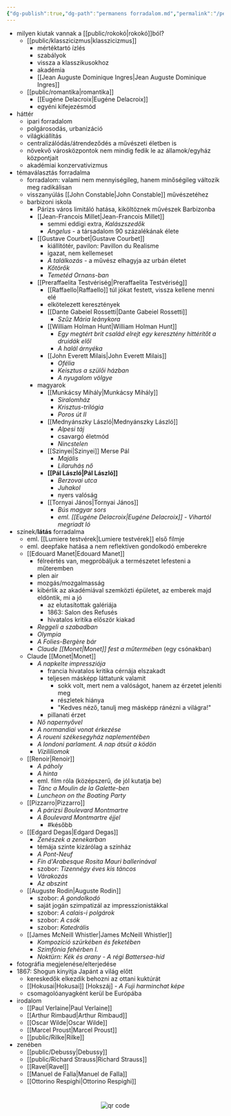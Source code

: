 ```yaml
---
{"dg-publish":true,"dg-path":"permanens forradalom.md","permalink":"/permanens-forradalom/"}
---
```



- milyen kiutak vannak a [[public/rokokó\|rokokó]]ból?
	- [[public/klasszicizmus\|klasszicizmus]]
		- mértéktartó ízlés
		- szabályok
		- vissza a klasszikusokhoz
		- akadémia
		- [[Jean Auguste Dominique Ingres\|Jean Auguste Dominique Ingres]]
	- [[public/romantika\|romantika]]
		- [[Eugéne Delacroix\|Eugéne Delacroix]]
		- egyéni kifejezésmód
- háttér
	- ipari forradalom
	- polgárosodás, urbanizáció
	- világkiállítás
	- centralizálódás/átrendeződés a művészeti életben is
	- növekvő városközpontok nem mindig fedik le az államok/egyház központjait
	- akadémiai konzervativizmus
- témaválasztás forradalma
	- forradalom: valami nem mennyiségileg, hanem minőségileg változik meg radikálisan
	- visszanyúlás [[John Constable\|John Constable]] művészetéhez
	- barbizoni iskola
		- Párizs város limitáló hatása, kiköltöznek művészek Barbizonba
		- [[Jean-Francois Millet\|Jean-Francois Millet]]
			- semmi eddigi extra, *Kalászszedők*
			- *Angelus* - a társadalom 90 százalékának élete
		- [[Gustave Courbet\|Gustave Courbet]]
			- kiállítótér, pavilon: Pavillon du Realisme
			- igazat, nem kellemeset
			- *A találkozás* - a művész elhagyja az urbán életet
			- *Kőtörők*
			- *Temetéd Ornans-ban*
		- [[Preraffaelita Testvériség\|Preraffaelita Testvériség]]
			- [[Raffaello\|Raffaello]] túl jókat festett, vissza kellene menni elé
			- elkötelezett keresztények
			- [[Dante Gabeiel Rossetti\|Dante Gabeiel Rossetti]]
				- *Szűz Mária leánykora*
			- [[William Holman Hunt\|William Holman Hunt]]
				- *Egy megtért brit család elrejt egy keresztény hittérítőt a druidák elől*
				- *A halál árnyéka*
			- [[John Everett Milais\|John Everett Milais]]
				- *Ofélia*
				- *Keisztus a szülői házban*
				- *A nyugalom völgye*
		- magyarok
			- [[Munkácsy Mihály\|Munkácsy Mihály]]
				- *Siralomház*
				- *Krisztus-trilógia*
				- *Poros út II*
			- [[Mednyánszky László\|Mednyánszky László]]
				- *Alpesi táj*
				- csavargó életmód
				- *Nincstelen*
			- [[Szinyei\|Szinyei]] Merse Pál
				- *Majális*
				- *Lilaruhás nő*
			- **[[Pál László\|Pál László]]**
				- *Berzovai utca*
				- *Juhakol*
				- nyers valóság
			- [[Tornyai János\|Tornyai János]]
				- *Bús magyar sors*
				- *eml. [[Eugéne Delacroix\|Eugéne Delacroix]] - Vihartól megriadt ló*
- színek/**látás** forradalma
	- eml. [[Lumiere testvérek\|Lumiere testvérek]] első filmje
	- eml. deepfake hatása a nem reflektíven gondolkodó emberekre
	- [[Edouard Manet\|Edouard Manet]]
		- félreértés van, megpróbáljuk a természetet lefesteni a műteremben
		- plen air
		- mozgás/mozgalmasság
		- kibérlik az akadémiával szemközti épületet, az emberek majd eldöntik, mi a jó
			- az elutasítottak galériája
			- 1863: Salon des Refusés
			- hivatalos kritika először kiakad
		- *Reggeli a szabadban*
		- *Olympia*
		- *A Folies-Bergère bár*
		- *Claude [[Monet\|Monet]] fest a műtermében* (egy csónakban)
	- Claude [[Monet\|Monet]]
		- *A napkelte impressziója*
			- francia hivatalos kritika cérnája elszakadt
			- teljesen másképp láttatunk valamit
				- sokk volt, mert nem a valóságot, hanem az érzetet jeleníti meg
				- részletek hiánya
				- "Kedves néző, tanulj meg másképp ránézni a világra!"
			- pillanati érzet
		- *Nő napernyővel*
		- *A normandiai vonat érkezése*
		- *A roueni székesegyház naplementében*
		- *A londoni parlament. A nap átsüt a ködön*
		- *Vízililiomok*
	- [[Renoir\|Renoir]]
		- *A páholy*
		- *A hinta*
		- eml. film róla (középszerű, de jól kutatja be)
		- *Tánc a Moulin de la Galette-ben*
		- *Luncheon on the Boating Party*
	- [[Pizzarro\|Pizzarro]]
		- *A párizsi Boulevard Montmartre*
		- *A Boulevard Montmartre éjjel*
			- #később 
	- [[Edgard Degas\|Edgard Degas]]
		- *Zenészek a zenekarban*
		- témája szinte kizárólag a színház
		- *A Pont-Neuf*
		- *Fin d'Arabesque Rosita Mauri ballerinával*
		- szobor: *Tizennégy éves kis táncos*
		- *Várakozás*
		- *Az abszint*
	- [[Auguste Rodin\|Auguste Rodin]]
		- szobor: *A gondolkodó*
		- saját jogán szimpatizál az impresszionistákkal
		- szobor: *A calais-i polgárok*
		- szobor: *A csók*
		- szobor: *Katedrális*
	- [[James McNeill Whistler\|James McNeill Whistler]]
		- *Kompozíció szürkében és feketében*
		- *Szimfónia fehérben I.*
		- *Noktürn: Kék és arany - A régi Battersea-híd*
- fotográfia megjelenése/elterjedése
- 1867: Shogun kinyitja Japánt a világ előtt
	- kereskedők elkezdik behozni az ottani kuktúrát
	- [[Hokusai\|Hokusai]] [Hokszáj] - *A Fuji harminchat képe*
	- csomagolóanyagként kerül be Európába
- irodalom
	- [[Paul Verlaine\|Paul Verlaine]]
	- [[Arthur Rimbaud\|Arthur Rimbaud]]
	- [[Oscar Wilde\|Oscar Wilde]]
	- [[Marcel Proust\|Marcel Proust]]
	- [[public/Rilke\|Rilke]]
- zenében
	- [[public/Debussy\|Debussy]]
	- [[public/Richard Strauss\|Richard Strauss]]
	- [[Ravel\|Ravel]]
	- [[Manuel de Falla\|Manuel de Falla]]
	- [[Ottorino Respighi\|Ottorino Respighi]]

#
<p style="text-align: center;"><img src="https://chart.googleapis.com/chart?cht=qr&chl=https://notes.andrasdenes.com/permanens-forradalom&chs=180x180&choe=UTF-8&chld=L|2" alt="qr code"></p>

